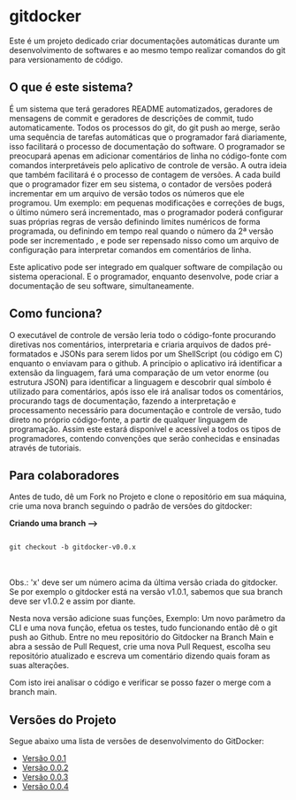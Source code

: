 # gitdocker

Este é um projeto dedicado criar documentações automáticas durante um desenvolvimento de softwares e ao mesmo tempo realizar comandos do git para versionamento de código.

## O que é este sistema?

É um sistema que terá geradores README automatizados, geradores de mensagens de commit e geradores de descrições de commit, tudo automaticamente. Todos os processos do git, do git push ao merge, serão uma sequência de tarefas automáticas que o programador fará diariamente, isso facilitará o processo de documentação do software. O programador se preocupará apenas em adicionar comentários de linha no código-fonte com comandos interpretáveis pelo aplicativo de controle de versão. A outra ideia que também facilitará é o processo de contagem de versões. A cada build que o programador fizer em seu sistema, o contador de versões poderá incrementar em um arquivo de versão todos os números que ele programou. Um exemplo: em pequenas modificações e correções de bugs, o último número será incrementado, mas o programador poderá configurar suas próprias regras de versão definindo limites numéricos de forma programada, ou definindo em tempo real quando o número da 2ª versão pode ser incrementado , e pode ser repensado nisso como um arquivo de configuração para interpretar comandos em comentários de linha.

Este aplicativo pode ser integrado em qualquer software de compilação ou sistema operacional. E o programador, enquanto desenvolve, pode criar a documentação de seu software, simultaneamente.

## Como funciona?

O executável de controle de versão leria todo o código-fonte procurando diretivas nos comentários, interpretaria e criaria arquivos de dados pré-formatados e JSONs para serem lidos por um ShellScript (ou código em C) enquanto o enviavam para o github. A princípio o aplicativo irá identificar a extensão da linguagem, fará uma comparação de um vetor enorme (ou estrutura JSON) para identificar a linguagem e descobrir qual símbolo é utilizado para comentários, após isso ele irá analisar todos os comentários, procurando tags de documentação, fazendo a interpretação e processamento necessário para documentação e controle de versão, tudo direto no próprio código-fonte, a partir de qualquer linguagem de programação. Assim este estará disponível e acessível a todos os tipos de programadores, contendo convenções que serão conhecidas e ensinadas através de tutoriais.

## Para colaboradores

Antes de tudo, dê um Fork no Projeto e clone o repositório em sua máquina, crie uma nova branch seguindo o padrão de versões do gitdocker:

**Criando uma branch -->**

<code>
git checkout -b gitdocker-v0.0.x
</code>
<br><br>

Obs.: 'x' deve ser um número acima da última versão criada do gitdocker. Se por exemplo o gitdocker está na versão v1.0.1, sabemos que sua branch deve ser v1.0.2 e assim por diante.

Nesta nova versão adicione suas funções, Exemplo: Um novo parâmetro da CLI e uma nova função, efetua os testes, tudo funcionando então dê o git push ao Github. Entre no meu repositório do Gitdocker na Branch Main e abra a sessão de Pull Request, crie uma nova Pull Request, escolha seu repositório atualizado e escreva um comentário dizendo quais foram as suas alterações.

Com isto irei analisar o código e verificar se posso fazer o merge com a branch main.

## Versões do Projeto

Segue abaixo uma lista de versões de desenvolvimento do GitDocker:

* <a href="https://github.com/FrancisBFTC/gitdocker/tree/gitdocker-v0.0.1"> Versão 0.0.1 </a>
* <a href="https://github.com/FrancisBFTC/gitdocker/tree/gitdocker-v0.0.2"> Versão 0.0.2 </a>
* <a href="https://github.com/FrancisBFTC/gitdocker/tree/gitdocker-v0.0.3"> Versão 0.0.3 </a>
* <a href="#"> Versão 0.0.4 </a>
